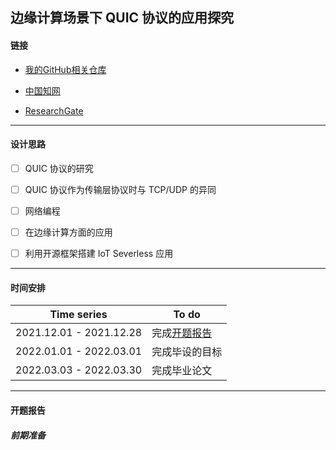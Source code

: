 ## 边缘计算场景下 QUIC 协议的应用探究



#### 链接

* [我的GitHub相关仓库](https://github.com/fukaicheng/quic_research)

* [中国知网](https://www.cnki.net/)

* [ResearchGate](https://www.researchgate.net)

------
#### 设计思路

- [ ] QUIC 协议的研究

- [ ] QUIC 协议作为传输层协议时与 TCP/UDP 的异同

- [ ] 网络编程

- [ ] 在边缘计算方面的应用

- [ ] 利用开源框架搭建 IoT Severless 应用

------
#### 时间安排

| Time series             | To do          |
| ----------------------- | -------------- |
| 2021.12.01 - 2021.12.28 | 完成[开题报告](#开题报告)   |
| 2022.01.01 - 2022.03.01 | 完成毕设的目标 |
| 2022.03.03 - 2022.03.30 | 完成毕业论文   |

------
#### 开题报告

##### 前期准备



